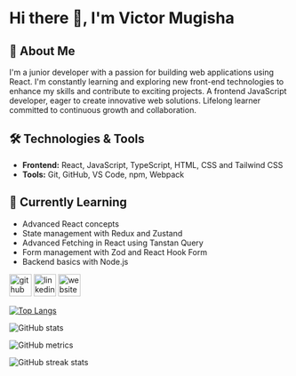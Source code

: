 # Hi there 👋, I'm Victor Mugisha

## 🚀 About Me
I'm a junior developer with a passion for building web applications using React. I'm constantly learning and exploring new front-end technologies to enhance my skills and contribute to exciting projects.
A frontend JavaScript developer, eager to create innovative web solutions. Lifelong learner committed to continuous growth and collaboration.

## 🛠️ Technologies & Tools
- **Frontend:** React, JavaScript, TypeScript, HTML, CSS and Tailwind CSS
- **Tools:** Git, GitHub, VS Code, npm, Webpack

## 🌱 Currently Learning
- Advanced React concepts
- State management with Redux and Zustand
- Advanced Fetching in React using Tanstan Query
- Form management with Zod and React Hook Form
- Backend basics with Node.js


[<img src='https://cdn.jsdelivr.net/npm/simple-icons@3.0.1/icons/github.svg' alt='github' height='40'>](https://github.com/VictorMugisha)  [<img src='https://cdn.jsdelivr.net/npm/simple-icons@3.0.1/icons/linkedin.svg' alt='linkedin' height='40'>](https://www.linkedin.com/in/https://www.linkedin.com/in/victor-mugisha-shyaka-47b10b233//)  [<img src='https://cdn.jsdelivr.net/npm/simple-icons@3.0.1/icons/icloud.svg' alt='website' height='40'>](https://victormugisha.netlify.app/)  

[![Top Langs](https://github-readme-stats.vercel.app/api/top-langs/?username=VictorMugisha)](https://github.com/anuraghazra/github-readme-stats)

![GitHub stats](https://github-readme-stats.vercel.app/api?username=VictorMugisha&show_icons=true&count_private=true)  

![GitHub metrics](https://metrics.lecoq.io/VictorMugisha)  

![GitHub streak stats](https://streak-stats.demolab.com/?user=VictorMugisha)  


